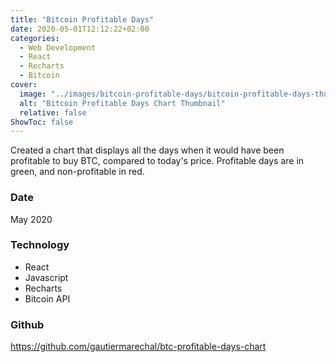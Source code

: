 ```yaml
---
title: "Bitcoin Profitable Days"
date: 2020-05-01T12:12:22+02:00
categories:
  - Web Development
  - React
  - Recharts
  - Bitcoin
cover:
  image: "../images/bitcoin-profitable-days/bitcoin-profitable-days-thumbnail.gif"
  alt: "Bitcoin Profitable Days Chart Thumbnail"
  relative: false
ShowToc: false
---
```


Created a chart that displays all the days when it would have been profitable to buy BTC, compared to today's price. Profitable days are in green, and non-profitable in red.

### Date

May 2020

### Technology

- React
- Javascript
- Recharts
- Bitcoin API

### Github

https://github.com/gautiermarechal/btc-profitable-days-chart
